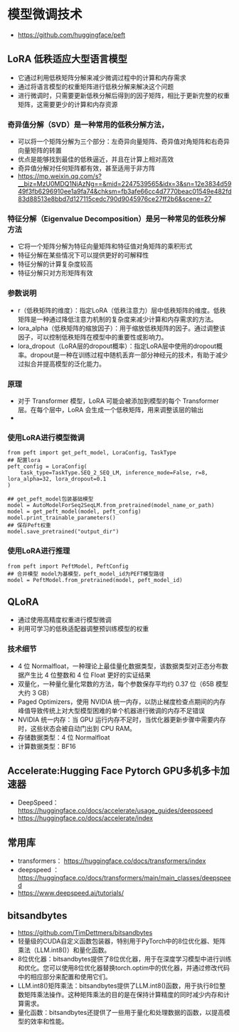 # 模型微调技术
- https://github.com/huggingface/peft
## LoRA 低秩适应大型语言模型
- 它通过利用低秩矩阵分解来减少微调过程中的计算和内存需求
- 通过将语言模型的权重矩阵进行低秩分解来解决这个问题
- 进行微调时，只需要更新低秩分解后得到的因子矩阵，相比于更新完整的权重矩阵，这需要更少的计算和内存资源
### 奇异值分解（SVD）是一种常用的低秩分解方法，
- 可以将一个矩阵分解为三个部分：左奇异向量矩阵、奇异值对角矩阵和右奇异向量矩阵的转置
- 优点是能够找到最佳的低秩逼近，并且在计算上相对高效
- 奇异值分解对任何矩阵都有效，甚至适用于非方阵
- https://mp.weixin.qq.com/s?__biz=MzU0MDQ1NjAzNg==&mid=2247539565&idx=3&sn=12e3834d5949f3fb6296910ee1a9fa74&chksm=fb3afe66cc4d7770beac01549e482fd83d88513e8bbd7d127115cedc790d9045976ce27ff2b6&scene=27
### 特征分解（Eigenvalue Decomposition）是另一种常见的低秩分解方法
- 它将一个矩阵分解为特征向量矩阵和特征值对角矩阵的乘积形式
- 特征分解在某些情况下可以提供更好的可解释性
- 特征分解的计算复杂度较高
- 特征分解只对方形矩阵有效
### 参数说明
- r（低秩矩阵的维度）：指定LoRA（低秩注意力）层中低秩矩阵的维度。低秩矩阵是一种通过降低注意力机制的复杂度来减少计算和内存需求的方法。
- lora_alpha（低秩矩阵的缩放因子）：用于缩放低秩矩阵的因子。通过调整该因子，可以控制低秩矩阵在模型中的重要性或影响力。
- lora_dropout（LoRA层的dropout概率）：指定LoRA层中使用的dropout概率。dropout是一种在训练过程中随机丢弃一部分神经元的技术，有助于减少过拟合并提高模型的泛化能力。
### 原理
- 对于 Transformer 模型，LoRA 可能会被添加到模型的每个 Transformer 层。在每个层中，LoRA 会生成一个低秩矩阵，用来调整该层的输出
- 
### 使用LoRA进行模型微调
```
from peft import get_peft_model, LoraConfig, TaskType
## 配置lora
peft_config = LoraConfig(
    task_type=TaskType.SEQ_2_SEQ_LM, inference_mode=False, r=8, lora_alpha=32, lora_dropout=0.1
)

## get_peft_model包装基础模型
model = AutoModelForSeq2SeqLM.from_pretrained(model_name_or_path)
model = get_peft_model(model, peft_config)
model.print_trainable_parameters()
## 保存Peft权重
model.save_pretrained("output_dir") 
```
### 使用LoRA进行推理
```
from peft import PeftModel, PeftConfig
## 合并模型 model为基模型，peft_model_id为PEFT模型路径
model = PeftModel.from_pretrained(model, peft_model_id)
```
## QLoRA
- 通过使用高精度权重进行模型微调
- 利用可学习的低秩适配器调整预训练模型的权重
### 技术细节
- 4 位 Normalfloat，一种理论上最佳量化数据类型，该数据类型对正态分布数据产生比 4 位整数和 4 位 Float 更好的实证结果
- 双量化，一种量化量化常数的方法，每个参数保存平均约 0.37 位（65B 模型大约 3 GB）
- Paged Optimizers，使用 NVIDIA 统一内存，以防止梯度检查点期间的内存峰值导致传统上对大型模型困难的单个机器进行微调的内存不足错误
- NVIDIA 统一内存：当 GPU 运行内存不足时，当优化器更新步骤中需要内存时，这些状态会被自动门出到 CPU RAM。
- 存储数据类型：4 位 Normalfloat
- 计算数据类型：BF16
## Accelerate:Hugging Face Pytorch GPU多机多卡加速器
- DeepSpeed：https://huggingface.co/docs/accelerate/usage_guides/deepspeed
- https://huggingface.co/docs/accelerate/index

## 常用库
- transformers： https://huggingface.co/docs/transformers/index
- deepspeed ：https://huggingface.co/docs/transformers/main/main_classes/deepspeed
- https://www.deepspeed.ai/tutorials/

## bitsandbytes
- https://github.com/TimDettmers/bitsandbytes
- 轻量级的CUDA自定义函数包装器，特别用于PyTorch中的8位优化器、矩阵乘法（LLM.int8()）和量化函数。
- 8位优化器：bitsandbytes提供了8位优化器，用于在深度学习模型中进行训练和优化。您可以使用8位优化器替换torch.optim中的优化器，并通过修改代码中的相应部分来配置和使用它们。
- LLM.int8()矩阵乘法：bitsandbytes提供了LLM.int8()函数，用于执行8位整数矩阵乘法操作。这种矩阵乘法的目的是在保持计算精度的同时减少内存和计算需求。
- 量化函数：bitsandbytes还提供了一些用于量化和处理数据的函数，以提高模型的效率和性能。
